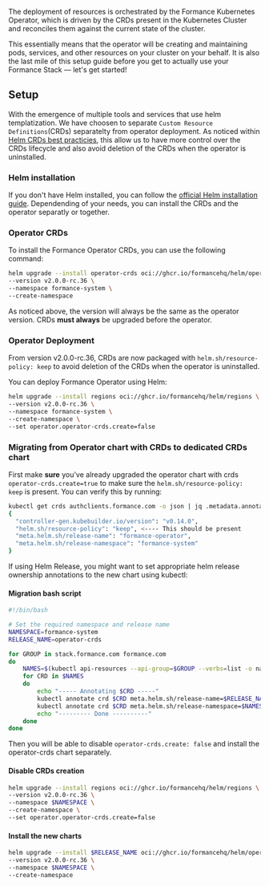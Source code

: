The deployment of resources is orchestrated by the Formance Kubernetes Operator, which is driven by the CRDs present in the Kubernetes Cluster and reconciles them against the current state of the cluster.

This essentially means that the operator will be creating and maintaining pods, services, and other resources on your cluster on your behalf. It is also the last mile of this setup guide before you get to actually use your Formance Stack — let's get started!


## Setup


With the emergence of multiple tools and services that use helm templatization. We have choosen to separate `Custom Resource Definitions`(CRDs) separatelty from operator deployment. As noticed within [Helm CRDs best practicies](https://helm.sh/docs/chart_best_practices/custom_resource_definitions/),
this allow us to have more control over the CRDs lifecycle and also avoid deletion of the CRDs when the operator is uninstalled.

### Helm installation

If you don't have Helm installed, you can follow the [official Helm installation guide](https://helm.sh/docs/intro/install/).
Dependending of your needs, you can install the CRDs and the operator separatly or together.

### Operator CRDs
To install the Formance Operator CRDs, you can use the following command:

```bash
helm upgrade --install operator-crds oci://ghcr.io/formancehq/helm/operator-crds \
--version v2.0.0-rc.36 \
--namespace formance-system \
--create-namespace
```

As noticed above, the version will always be the same as the operator version. CRDs **must always** be upgraded before the operator.

### Operator Deployment

From version v2.0.0-rc.36, CRDs are now packaged with `helm.sh/resource-policy: keep` to avoid deletion of the CRDs when the operator is uninstalled.

You can deploy Formance Operator using Helm:

```bash
helm upgrade --install regions oci://ghcr.io/formancehq/helm/regions \
--version v2.0.0-rc.36 \
--namespace formance-system \
--create-namespace \
--set operator.operator-crds.create=false
```

### Migrating from Operator chart with CRDs to dedicated CRDs chart

First make **sure** you've already upgraded the operator chart with crds `operator-crds.create=true` to make sure the `helm.sh/resource-policy: keep` is present.
You can verify this by running:

```bash
kubectl get crds authclients.formance.com -o json | jq .metadata.annotations                                                                                                         
{
  "controller-gen.kubebuilder.io/version": "v0.14.0",
  "helm.sh/resource-policy": "keep", <---- This should be present
  "meta.helm.sh/release-name": "formance-operator",
  "meta.helm.sh/release-namespace": "formance-system"
}
```

If using Helm Release, you might want to set appropriate helm release ownership annotations to the new chart using kubectl:

#### Migration bash script

```bash
#!/bin/bash

# Set the required namespace and release name
NAMESPACE=formance-system
RELEASE_NAME=operator-crds

for GROUP in stack.formance.com formance.com
do
    NAMES=$(kubectl api-resources --api-group=$GROUP --verbs=list -o name)
    for CRD in $NAMES
    do
        echo "----- Annotating $CRD -----"
        kubectl annotate crd $CRD meta.helm.sh/release-name=$RELEASE_NAME --overwrite
        kubectl annotate crd $CRD meta.helm.sh/release-namespace=$NAMESPACE --overwrite
        echo "--------- Done ----------"
    done
done

```

Then you will be able to disable `operator-crds.create: false` and install the operator-crds chart separately.

#### Disable CRDs creation

```bash
helm upgrade --install regions oci://ghcr.io/formancehq/helm/regions \
--version v2.0.0-rc.36 \
--namespace $NAMESPACE \
--create-namespace \
--set operator.operator-crds.create=false

```

#### Install the new charts

```bash
helm upgrade --install $RELEASE_NAME oci://ghcr.io/formancehq/helm/operator-crds \
--version v2.0.0-rc.36 \
--namespace $NAMESPACE \
--create-namespace
```